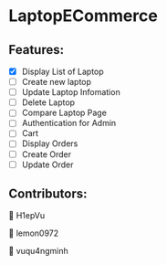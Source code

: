 # LaptopECommerce

## Features:
- [x] Display List of Laptop
- [ ] Create new laptop
- [ ] Update Laptop Infomation
- [ ] Delete Laptop
- [ ] Compare Laptop Page
- [ ] Authentication for Admin
- [ ] Cart
- [ ] Display Orders
- [ ] Create Order
- [ ] Update Order

## Contributors:
<p>👨 H1epVu</p>
<p>👨 lemon0972</p>
<p>👨 vuqu4ngminh</p>
